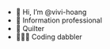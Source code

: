 - 👋 Hi, I’m @vivi-hoang
- 💼 Information professional
- 🧵 Quilter
- 👩🏻‍💻 Coding dabbler

<!---
vivi-hoang/vivi-hoang is a ✨ special ✨ repository because its `README.md` (this file) appears on your GitHub profile.
You can click the Preview link to take a look at your changes.
--->
